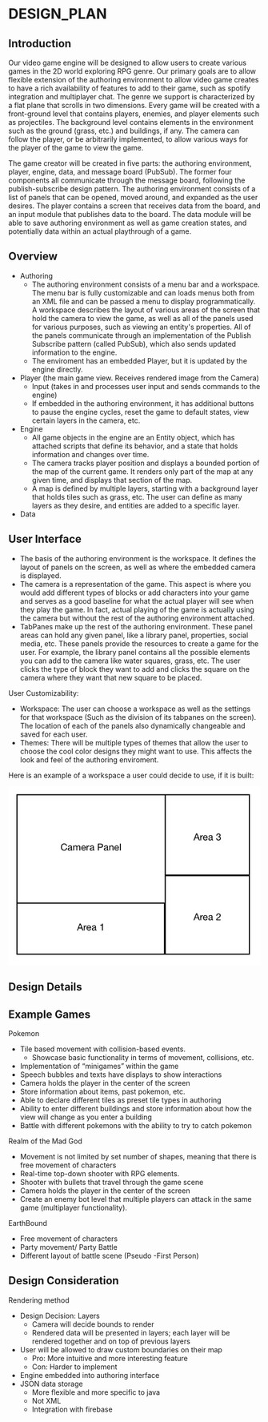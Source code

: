 # DESIGN_PLAN

## Introduction

Our video game engine will be designed to allow users to create various games in the 2D world exploring RPG genre. Our primary goals are to allow flexible extension of the authoring environment to allow video game creates to have a rich availability of features to add to their game, such as spotify integration and multiplayer chat. The genre we support is characterized by a flat plane that scrolls in two dimensions. Every game will be created with a front-ground level that contains players, enemies, and player elements such as projectiles. The background level contains elements in the environment such as the ground (grass, etc.) and buildings, if any. The camera can follow the player, or be arbitrarily implemented, to allow various ways for the player of the game to view the game.

The game creator will be created in five parts: the authoring environment, player, engine, data, and message board (PubSub). The former four components all communicate through the message board, following the publish-subscribe design pattern. The authoring environment consists of a list of panels that can be opened, moved around, and expanded as the user desires. The player contains a screen that receives data from the board, and an input module that publishes data to the board. The data module will be able to save authoring environment as well as game creation states, and potentially data within an actual playthrough of a game.


## Overview

* Authoring
    * The authoring environment consists of a menu bar and a workspace. The menu bar is fully customizable and can loads menus both from an XML file and can be passed a menu to display programmatically. A workspace describes the layout of various areas of the screen that hold the camera to view the game, as well as all of the panels used for various purposes, such as viewing an entity's properties. All of the panels communicate through an implementation of the Publish Subscribe pattern (called PubSub), which also sends updated information to the engine.
    * The enviroment has an embedded Player, but it is updated by the engine directly.
* Player (the main game view. Receives rendered image from the Camera)
    * Input (takes in and processes user input and sends commands to the engine)
    * If embedded in the authoring environment, it has additional buttons to pause the engine cycles, reset the game to default states, view certain layers in the camera, etc.
* Engine
    * All game objects in the engine are an Entity object, which has attached scripts that define its behavior, and a state that holds information and changes over time.
    * The camera tracks player position and displays a bounded portion of the map of the current game. It renders only part of the map at any given time, and displays that section of the map.
    * A map is defined by multiple layers, starting with a background layer that holds tiles such as grass, etc. The user can define as many layers as they desire, and entities are added to a specific layer.
* Data


## User Interface
* The basis of the authoring environment is the workspace. It defines the layout of panels on the screen, as well as where the embedded camera is displayed.
* The camera is a representation of the game. This aspect is where you would add different types of blocks or add characters into your game and serves as a good baseline for what the actual player will see when they play the game. In fact, actual playing of the game is actually using the camera but without the rest of the authoring environment attached.
* TabPanes make up the rest of the authoring environment. These panel areas can hold any given panel, like a library panel, properties, social media, etc. These panels provide the resources to create a game for the user. For example, the library panel contains all the possible elements you can add to the camera like water squares, grass, etc. The user clicks the type of block they want to add and clicks the square on the camera where they want that new square to be placed.

User Customizability:
* Workspace: The user can choose a workspace as well as the settings for that workspace (Such as the division of its tabpanes on the screen). The location of each of the panels also dynamically changeable and saved for each user.
* Themes: There will be multiple types of themes that allow the user to choose the cool color designs they might want to use. This affects the look and feel of the authoring enviroment.

Here is an example of a workspace a user could decide to use, if it is built:

![UI](UI.png)


## Design Details


## Example Games

Pokemon

* Tile based movement with collision-based events.
    * Showcase basic functionality in terms of movement, collisions, etc.
* Implementation of “minigames” within the game
* Speech bubbles and texts have displays to show interactions
* Camera holds the player in the center of the screen
* Store information about items, past pokemon, etc.
* Able to declare different tiles as preset tile types in authoring
* Ability to enter different buildings and store information about how the view will change as you enter a building
* Battle with different pokemons with the ability to try to catch pokemon

Realm of the Mad God

* Movement is not limited by set number of shapes, meaning that there is free movement of characters
* Real-time top-down shooter with RPG elements.
* Shooter with bullets that travel through the game scene
* Camera holds the player in the center of the screen
* Create an enemy bot level that multiple players can attack in the same game (multiplayer functionality).

EarthBound

* Free movement of characters
* Party movement/ Party Battle
* Different layout of battle scene (Pseudo -First Person)



## Design Consideration

Rendering method

* Design Decision: Layers
    * Camera will decide bounds to render
    * Rendered data will be presented in layers; each layer will be rendered together and on top of previous layers
* User will be allowed to draw custom boundaries on their map
    * Pro: More intuitive and more interesting feature
    * Con: Harder to implement
* Engine embedded into authoring interface
* JSON data storage
    * More flexible and more specific to java
    * Not XML
    * Integration with firebase
